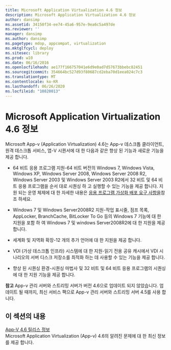 ```yaml
---
title: Microsoft Application Virtualization 4.6 정보
description: Microsoft Application Virtualization 4.6 정보
author: dansimp
ms.assetid: 34150f34-ee74-45a6-957e-9ea6c5a497de
ms.reviewer: ''
manager: dansimp
ms.author: dansimp
ms.pagetype: mdop, appcompat, virtualization
ms.mktglfcycl: deploy
ms.sitesec: library
ms.prod: w10
ms.date: 06/16/2016
ms.openlocfilehash: ae177f166757041e6d9e0ad7d57673bbebc82451
ms.sourcegitcommit: 354664bc527d93f80687cd2eba70d1eea024c7c3
ms.translationtype: MT
ms.contentlocale: ko-KR
ms.lasthandoff: 06/26/2020
ms.locfileid: "10820013"
---
```

# Microsoft Application Virtualization 4.6 정보


Microsoft App-v (Application Virtualization) 4.6는 App-v 데스크톱 클라이언트, 원격 데스크톱 서비스, 앱-V 시퀀서에 대 한 다음과 같은 향상 된 기능과 새로운 기능을 제공 합니다.

-   64 비트 응용 프로그램 지원-64 비트 버전의 Windows 7, Windows Vista, Windows XP, Windows Server 2008, Windows Server 2008 R2, Windows Server 2003 및 Windows Server 2003 R2에서 32 비트 및 64 비트 응용 프로그램을 순서 대로 시퀀싱 하 고 실행할 수 있는 기능을 제공 합니다. 지원 되는 운영 체제에 대 한 자세한 내용은 [응용 프로그램 가상화 배포 요구 사항을](application-virtualization-deployment-requirements.md)참조 하세요.

-   Windows 7 및 Windows Server2008R2 지원-작업 표시줄, 점프 목록, AppLocker, BranchCache, BitLocker To Go 등의 Windows 7 기능에 대 한 지원을 포함 하 여 Windows 7 및 windows Server2008R2에 대 한 지원을 제공 합니다.

-   세계화 및 지역화 확장-12 개의 추가 언어에 대 한 지원을 제공 합니다.

-   VDI (가상 데스크톱 인프라) 시스템에 대 한 지원-읽기 전용 공유 캐시에서 VDI 시나리오의 서버 디스크 저장소를 최적화 하는 데 사용할 수 있는 기능을 제공 합니다.

-   향상 된 시퀀싱 환경-시퀀싱 마법사 및 32 비트 및 64 비트 응용 프로그램의 시퀀싱에 대 한 지원 기능을 제공 합니다.

**참고**  App-v 관리 서버와 스트리밍 서버가 버전 4.6으로 업데이트 되지 않았습니다. 업데이트 될 때까지, 최신 서비스 팩으로 App-v 관리 서버와 스트리밍 서버 4.5를 사용 합니다.

 

## 이 섹션의 내용


<a href="" id="app-v-4-6-release-notes"></a>[App-V 4.6 릴리스 정보](app-v-46-release-notes.md)  
Microsoft Application Virtualization (App-v) 4.6의 알려진 문제에 대 한 최신 정보를 제공 합니다.

 

 





